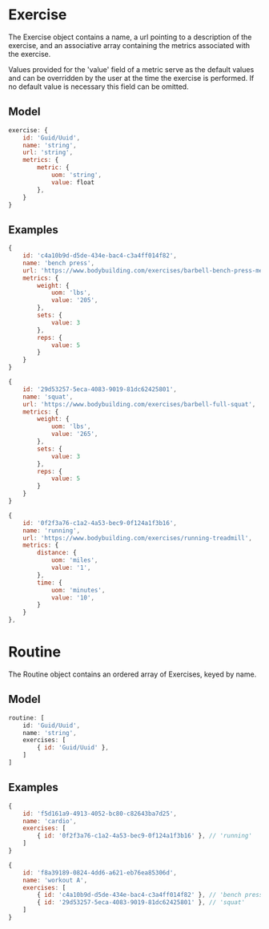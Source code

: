# Exercise

The Exercise object contains a name, a url pointing to a description of the exercise, and an associative array containing the metrics associated with the exercise.

Values provided for the 'value' field of a metric serve as the default values and can be overridden by the user at the time the exercise is performed.  If no default value is necessary this field can be omitted.

## Model

```javascript
exercise: {
    id: 'Guid/Uuid',
    name: 'string',
    url: 'string',
    metrics: {
        metric: {
            uom: 'string',
            value: float
        },
    }
}
```

## Examples

```javascript
{ 
    id: 'c4a10b9d-d5de-434e-bac4-c3a4ff014f82',
    name: 'bench press',
    url: 'https://www.bodybuilding.com/exercises/barbell-bench-press-medium-grip',
    metrics: {
        weight: {
            uom: 'lbs',
            value: '205',
        },
        sets: {
            value: 3
        },
        reps: {
            value: 5
        }
    } 
}
```

```javascript
{ 
    id: '29d53257-5eca-4083-9019-81dc62425801',
    name: 'squat',
    url: 'https://www.bodybuilding.com/exercises/barbell-full-squat',
    metrics: {
        weight: {
            uom: 'lbs',
            value: '265',
        },
        sets: {
            value: 3
        },
        reps: {
            value: 5
        }
    } 
}
```

```javascript
{ 
    id: '0f2f3a76-c1a2-4a53-bec9-0f124a1f3b16',
    name: 'running',
    url: 'https://www.bodybuilding.com/exercises/running-treadmill',
    metrics: {
        distance: {
            uom: 'miles',
            value: '1',
        },
        time: {
            uom: 'minutes',
            value: '10',
        }
    } 
},
```

# Routine

The Routine object contains an ordered array of Exercises, keyed by name.

## Model

```javascript
routine: [
    id: 'Guid/Uuid',
    name: 'string',
    exercises: [
        { id: 'Guid/Uuid' },
    ]
]
```

## Examples

```javascript
{
    id: 'f5d161a9-4913-4052-bc80-c82643ba7d25',
    name: 'cardio',
    exercises: [
        { id: '0f2f3a76-c1a2-4a53-bec9-0f124a1f3b16' }, // 'running'
    ]
}
```

```javascript
{
    id: 'f8a39189-0824-4dd6-a621-eb76ea85306d',
    name: 'workout A',
    exercises: [
        { id: 'c4a10b9d-d5de-434e-bac4-c3a4ff014f82' }, // 'bench press'
        { id: '29d53257-5eca-4083-9019-81dc62425801' }, // 'squat'
    ]
}
```